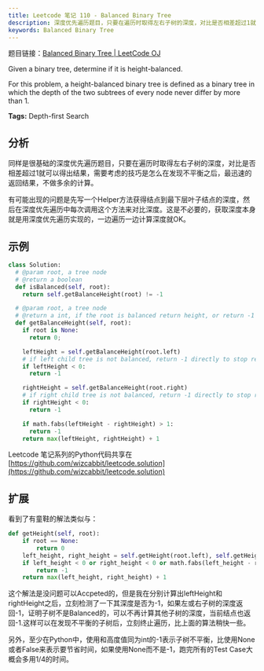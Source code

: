 ```yaml
---
title: Leetcode 笔记 110 - Balanced Binary Tree
description: 深度优先遍历题目，只要在遍历时取得左右子树的深度，对比是否相差超过1就可以得出结果，需要考虑的技巧是怎么在发现不平衡之后，最迅速的返回结果，不做多余的计算。有可能出现的问题是先写一个Helper方法获得结点到最下层叶子结点的深度，然后在深度优先遍历中每次调用这个方法来对比深度。这是不必要的，获取深度本身就是用深度优先遍历实现的，一边遍历一边计算深度就OK。
keywords: Balanced Binary Tree
---
```


题目链接：[Balanced Binary Tree | LeetCode OJ](https://oj.leetcode.com/problems/balanced-binary-tree/)

Given a binary tree, determine if it is height-balanced.

For this problem, a height-balanced binary tree is defined as a binary tree in which the depth of the two subtrees of every node never differ by more than 1.

**Tags:** Depth-first Search

## 分析

同样是很基础的深度优先遍历题目，只要在遍历时取得左右子树的深度，对比是否相差超过1就可以得出结果，需要考虑的技巧是怎么在发现不平衡之后，最迅速的返回结果，不做多余的计算。

有可能出现的问题是先写一个Helper方法获得结点到最下层叶子结点的深度，然后在深度优先遍历中每次调用这个方法来对比深度。这是不必要的，获取深度本身就是用深度优先遍历实现的，一边遍历一边计算深度就OK。

## 示例

```python
class Solution:
  # @param root, a tree node
  # @return a boolean
  def isBalanced(self, root):
    return self.getBalanceHeight(root) != -1

  # @param root, a tree node
  # @return a int, if the root is balanced return height, or return -1
  def getBalanceHeight(self, root):
    if root is None:
      return 0;

    leftHeight = self.getBalanceHeight(root.left)
    # if left child tree is not balanced, return -1 directly to stop recursion
    if leftHeight < 0:
      return -1

    rightHeight = self.getBalanceHeight(root.right)
    # if right child tree is not balanced, return -1 directly to stop recursion
    if rightHeight < 0:
      return -1

    if math.fabs(leftHeight - rightHeight) > 1:
      return -1
    return max(leftHeight, rightHeight) + 1
```

Leetcode 笔记系列的Python代码共享在[https://github.com/wizcabbit/leetcode.solution](https://github.com/wizcabbit/leetcode.solution)

## 扩展

看到了有童鞋的解法类似与：

```python
def getHeight(self, root):
    if root == None:
        return 0
    left_height, right_height = self.getHeight(root.left), self.getHeight(root.right)
    if left_height < 0 or right_height < 0 or math.fabs(left_height - right_height) > 1:
        return -1
    return max(left_height, right_height) + 1
```

这个解法是没问题可以Accpeted的，但是我在分别计算出leftHeight和rightHeight之后，立刻检测了一下其深度是否为-1，如果左或右子树的深度返回-1，证明子树不是Balanced的，可以不再计算其他子树的深度，当前结点也返回-1.这样可以在发现不平衡的子树后，立刻终止遍历，比上面的算法稍快一些。

另外，至少在Python中，使用和高度值同为int的-1表示子树不平衡，比使用None或者False来表示要节省时间，如果使用None而不是-1，跑完所有的Test Case大概会多用1/4的时间。
